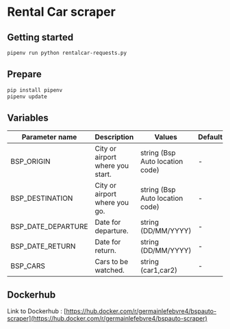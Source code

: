 # Rental Car scraper

## Getting started
```bash
pipenv run python rentalcar-requests.py
```

## Prepare
```bash
pip install pipenv
pipenv update
```

## Variables
| Parameter name | Description | Values | Default | Implemented? |
|---|---|---|---|---|
| BSP_ORIGIN | City or airport where you start. | string (Bsp Auto location code) | - | Yes |
| BSP_DESTINATION | City or airport where you go.  | string (Bsp Auto location code) | - | Yes |
| BSP_DATE_DEPARTURE | Date for departure. | string (DD/MM/YYYY) | - | Yes |
| BSP_DATE_RETURN | Date for return. | string (DD/MM/YYYY) | - | Yes |
| BSP_CARS | Cars to be watched. | string (car1,car2) | - | Yes |

## Dockerhub
Link to Dockerhub : [https://hub.docker.com/r/germainlefebvre4/bspauto-scraper](https://hub.docker.com/r/germainlefebvre4/bspauto-scraper)

